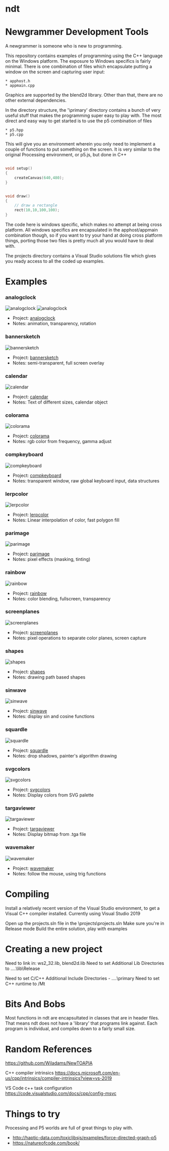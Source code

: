 # ndt
Newgrammer Development Tools
============================

A newgrammer is someone who is new to programming.

This repository contains examples of programming using the
C++ language on the Windows platform.  The exposure to Windows specifics is fairly minimal.  There is one combination of files which encapsulate putting a window on the screen and capturing user input:

    * apphost.h
    * appmain.cpp


Graphics are supported by the blend2d library.  Other than that, there are no other external dependencies.

In the directory structure, the '\primary' directory contains
a bunch of very useful stuff that makes the programming super
easy to play with.  The most direct and easy way to get started is to use the p5 combination of files

    * p5.hpp
    * p5.cpp

This will give you an environment wherein you only need to implement a couple of functions to put something on the screen.  It is very similar to the original Processing environment, or p5.js, but done in C++

```C++

void setup()
{
    createCanvas(640,480);
}


void draw()
{
    // draw a rectangle
    rect(10,10,100,100);
}
```




The code here is windows specific, which makes no attempt at being cross platform.  All windows specifics are encapsulated in the apphost/appmain combination though, so if you want to try your hand at doing cross platform things, porting those two files is pretty much all you would have to deal with.

The projects directory contains a Visual Studio solutions file which gives you ready access to all the coded up examples.

Examples
========

### analogclock
![analogclock](docs/images/timeflies.png=240x)
![analogclock](docs/images/timeflies.png?raw=true)
* Project: [analogclock](projects/analogclock)
* Notes: animation, transparency, rotation

### bannersketch
![bannersketch](docs/images/bannersketch.png?raw=true)
* Project: [bannersketch](projects/bannersketch)
* Notes: semi-transparent, full screen overlay

### calendar
![calendar](docs/images/calendar.png?raw=true)
* Project: [calendar](projects/calendar)
* Notes: Text of different sizes, calendar object

### colorama
![colorama](docs/images/colorama.png?raw=true)
* Project: [colorama](projects/colorama)
* Notes: rgb color from frequency, gamma adjust

### compkeyboard
![compkeyboard](docs/images/compkeyboard.png?raw=true)
* Project: [compkeyboard](projects/compkeyboard)
* Notes: transparent window, raw global keyboard input, data structures

### lerpcolor
![lerpcolor](docs/images/lerpcolor.png?raw=true)
* Project: [lerpcolor](projects/lerpcolor)
* Notes: Linear interpolation of color, fast polygon fill

### parimage
![parimage](docs/images/parimage.png?raw=true)</br>
* Project: [parimage](projects/parimage)
* Notes: pixel effects (masking, tinting)

### rainbow
![rainbow](docs/images/rainbow.png?raw=true)</br>
* Project: [rainbow](projects/rainbow)
* Notes: color blending, fullscreen, transparency

### screenplanes
![screenplanes](docs/images/screenplanes.png?raw=true)
* Project: [screenplanes](projects/screenplanes)
* Notes: pixel operations to separate color planes, screen capture

### shapes
![shapes](docs/images/shapes.png?raw=true)
* Project: [shapes](projects/shapes)
* Notes: drawing path based shapes

### sinwave
![sinwave](docs/images/sinewave.png?raw=true)
* Project: [sinwave](projects/sinwave)
* Notes: display sin and cosine functions

### squardle
![squardle](docs/images/squardle.png?raw=true)</br>
* Project: [squardle](projects/squardle)
* Notes: drop shadows, painter's algorithm drawing

### svgcolors
![svgcolors](docs/images/svgcolor.png?raw=true)</br>
* Project: [svgcolors](projects/svgcolors)
* Notes: Display colors from SVG palette

### targaviewer
![targaviewer](docs/images/targaviewer.png?raw=true)</br>
* Project: [targaviewer](projects/targaviewer)
* Notes: Display bitmap from .tga file

### wavemaker
![wavemaker](docs/images/wavemaker.png?raw=true)
* Project: [wavemaker](projects/wavemaker)
* Notes: follow the mouse, using trig functions

Compiling
=========
Install a relatively recent version of the Visual Studio environment, to get a Visual C++  compiler installed.  Currently
using Visual Studio 2019

Open up the projects.sln file in the \projects\projects.sln
Make sure you're in Release mode
Build the entire solution, play with examples

Creating a new project
======================
Need to link in: ws2_32.lib, blend2d.lib
Need to set Additional Lib Directories to ..\..\lib\Release

Need to set C/C++ Additional Include Directories - ..\..\primary
Need to set C++ runtime to /Mt


Bits And Bobs
=============



Most functions in ndt are encapsultated in classes that are in header files.  That means ndt does not have a 'library' that programs link against.  Each program is individual, and compiles down to a fairly small size.


Random References
==========


https://github.com/Wiladams/NewTOAPIA

C++ compiler intrinsics
https://docs.microsoft.com/en-us/cpp/intrinsics/compiler-intrinsics?view=vs-2019

VS Code c++ task configuration
https://code.visualstudio.com/docs/cpp/config-msvc


Things to try
=============
Processing and P5 worlds are full of great things to play with.

* http://haptic-data.com/toxiclibsjs/examples/force-directed-graph-p5
* https://natureofcode.com/book/


